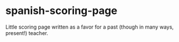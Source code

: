 # spanish-scoring-page
Little scoring page written as a favor for a past (though in many ways, present!) teacher.
